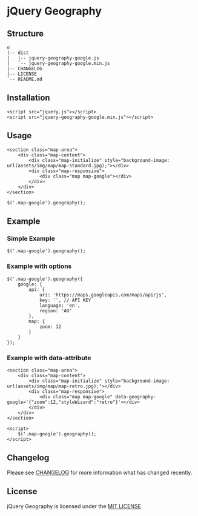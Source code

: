 # jQuery Geography   

## Structure   
```
o
|-- dist
|   |-- jquery-geography-google.js
|   `-- jquery-geography-google.min.js
|-- CHANGELOG
|-- LICENSE
`-- README.md
```

## Installation   
```
<script src="jquery.js"></script>
<script src="jquery-geography-google.min.js"></script>
```

## Usage   
```
<section class="map-area">
    <div class="map-content">
        <div class="map-initialize" style="background-image: url(assets/img/map/map-standard.jpg);"></div>
        <div class="map-responsive">
            <div class="map map-google"></div>
        </div>
    </div>
</section>
```
```
$('.map-google').geography();
```

## Example   

### Simple Example   

```
$('.map-google').geography();
```

### Example with options   
```
$('.map-google').geography({
    google: {
        api: {
            uri: 'https://maps.googleapis.com/maps/api/js',
            key: '', // API KEY
            language: 'en',
            region: 'AU'
        },
        map: {
            zoom: 12
        }
    }
});
```

### Example with data-attribute   
```
<section class="map-area">
    <div class="map-content">
        <div class="map-initialize" style="background-image: url(assets/img/map/map-retro.jpg);"></div>
        <div class="map-responsive">
            <div class="map map-google" data-geography-google='{"zoom":12,"styleWizard":"retro"}'></div>
        </div>
    </div>
</section>
```
```
<script>
    $('.map-google').geography();
</script>
```

## Changelog   
Please see [CHANGELOG](CHANGELOG) for more information what has changed recently.


## License   
jQuery Geography is licensed under the [MIT LICENSE](LICENSE)   
